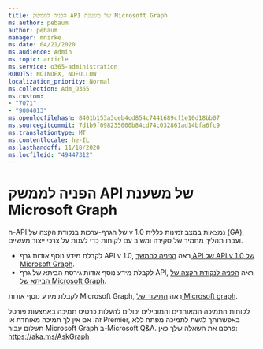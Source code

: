 ```yaml
---
title: הפניה לממשק API של משענת Microsoft Graph
ms.author: pebaum
author: pebaum
manager: mnirke
ms.date: 04/21/2020
ms.audience: Admin
ms.topic: article
ms.service: o365-administration
ROBOTS: NOINDEX, NOFOLLOW
localization_priority: Normal
ms.collection: Adm_O365
ms.custom:
- "7071"
- "9004013"
ms.openlocfilehash: 8401b153a3ceb4cd854c7441689cf1e10d18bb07
ms.sourcegitcommit: 7d1b9f098235000b84cd74c032861ad14bfa6fc9
ms.translationtype: MT
ms.contentlocale: he-IL
ms.lasthandoff: 11/18/2020
ms.locfileid: "49447312"
---
```

# <a name="microsoft-graph-rest-api-reference"></a>הפניה לממשק API של משענת Microsoft Graph

ה-API של הגרף-ערכות בנקודת הקצה של v 1.0 נמצאות במצב זמינות כללית (GA), ועברו תהליך מחמיר של סקירה ומשוב עם לקוחות כדי לענות על צרכי ייצור מעשיים.

- לקבלת מידע נוסף אודות גרף API v 1.0, ראה [הפניה להמשך API של API v 1.0 של Microsoft Graph](https://docs.microsoft.com/graph/api/overview?toc=.%2Fref%2Ftoc.json&view=graph-rest-1.0&preserve-view=true). 
- לקבלת מידע נוסף אודות גירסת הביתא של גרף API, ראה [הפניה לנקודת הקצה של הביתא של Microsoft Graph](https://docs.microsoft.com/graph/api/overview?toc=.%2Fref%2Ftoc.json&view=graph-rest-beta&preserve-view=true).

לקבלת מידע נוסף אודות Microsoft Graph, ראה [התיעוד של Microsoft graph](https://docs.microsoft.com/graph/).

לקוחות התמיכה המאוחדים והמובילים יכולים להעלות כרטיס תמיכה באמצעות פורטל זה. אם אין לך תמיכה מאוחדת או Premier, באפשרותך לגשת לתמיכה מפתח ללא תשלום עבור Microsoft Graph ב-Microsoft Q&A. פרסם את השאלה שלך כאן: https://aka.ms/AskGraph
